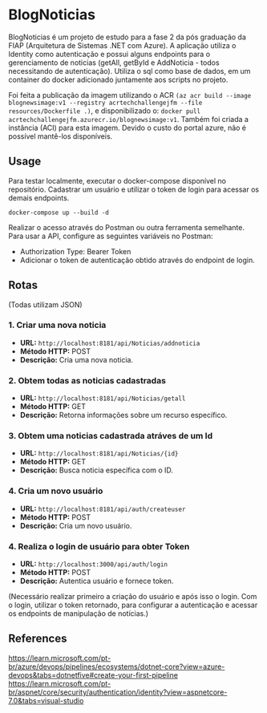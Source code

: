 # BlogNoticias

BlogNoticias é um projeto de estudo para a fase 2 da pós graduação da FIAP (Arquitetura de Sistemas .NET com Azure). 
A aplicação utiliza o Identity como autenticação e possui alguns endpoints para o gerenciamento de noticias (getAll, getById e AddNoticia - todos necessitando de autenticação).
Utiliza o sql como base de dados, em um container do docker adicionado juntamente aos scripts no projeto.

Foi feita a publicação da imagem utilizando o ACR ```(az acr build --image blognewsimage:v1 --registry acrtechchallengejfm --file resources/Dockerfile .)```, e disponibilizado o: ```docker pull acrtechchallengejfm.azurecr.io/blognewsimage:v1```. 
Também foi criada a instância (ACI) para esta imagem. Devido o custo do portal azure, não é possível mantê-los disponíveis.

## Usage

Para testar localmente, executar o docker-compose disponível no repositório. Cadastrar um usuário e utilizar o token de login para acessar os demais endpoints.


```dotnet
docker-compose up --build -d
```
Realizar o acesso através do Postman ou outra ferramenta semelhante.
Para usar a API, configure as seguintes variáveis no Postman:

- Authorization Type: Bearer Token
- Adicionar o token de autenticação obtido através do endpoint de login.


## Rotas
(Todas utilizam JSON)

### 1. Criar uma nova noticia

- **URL:** `http://localhost:8181/api/Noticias/addnoticia`
- **Método HTTP:** POST
- **Descrição:** Cria uma nova noticia.

### 2. Obtem todas as noticias cadastradas

- **URL:** `http://localhost:8181/api/Noticias/getall`
- **Método HTTP:** GET
- **Descrição:** Retorna informações sobre um recurso específico.

### 3. Obtem uma noticias cadastrada atráves de um Id

- **URL:** `http://localhost:8181/api/Noticias/{id}`
- **Método HTTP:** GET
- **Descrição:** Busca noticia específica com o ID.

### 4. Cria um novo usuário

- **URL:** `http://localhost:8181/api/auth/createuser`
- **Método HTTP:** POST
- **Descrição:** Cria um novo usuário.

### 4. Realiza o login de usuário para obter Token

- **URL:** `http://localhost:3000/api/auth/login`
- **Método HTTP:** POST
- **Descrição:** Autentica usuário e fornece token.


(Necessário realizar primeiro a criação do usuário e após isso o login. Com o login, utilizar o token retornado, para configurar a autenticação e acessar os endpoints de manipulação de notícias.)


## References

https://learn.microsoft.com/pt-br/azure/devops/pipelines/ecosystems/dotnet-core?view=azure-devops&tabs=dotnetfive#create-your-first-pipeline
https://learn.microsoft.com/pt-br/aspnet/core/security/authentication/identity?view=aspnetcore-7.0&tabs=visual-studio

